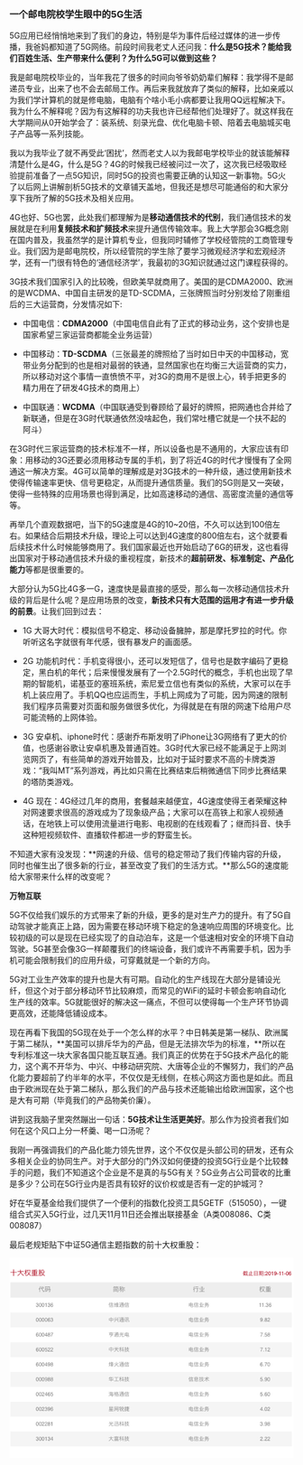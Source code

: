 ### 一个邮电院校学生眼中的5G生活

5G应用已经悄悄地来到了我们的身边，特别是华为事件后经过媒体的进一步传播，我爸妈都知道了5G网络。前段时间我老丈人还问我：**什么是5G技术？能给我们百姓生活、生产带来什么便利？为什么5G可以做到这些？**

我是邮电院校毕业的，当年我花了很多的时间向爷爷奶奶辈们解释：我学得不是邮递员专业，出来了也不会去邮局工作。再后来我就放弃了类似的解释，比如亲戚以为我们学计算机的就是修电脑，电脑有个啥小毛小病都要让我用QQ远程解决下。我为什么不解释呢？因为有这解释的功夫我也许已经帮他们处理好了。就这样我在大学期间从0开始学会了：装系统、刻录光盘、优化电脑卡顿、陪着去电脑城买电子产品等一系列技能。

我以为我毕业了就不再受此‘困扰’，然而老丈人以为我邮电学校毕业的就该能解释清楚什么是4G，什么是5G？4G的时候我已经被问过一次了，这次我已经吸取经验提前准备了一点5G知识，同时5G的投资也需要正确的认知这一新事物。5G火了以后网上讲解剖析5G技术的文章铺天盖地，但我还是想尽可能通俗的和大家分享下我所了解的5G技术及相关应用。

4G也好、5G也罢，此处我们都理解为是**移动通信技术的代别**，我们通信技术的发展就是在利用**复频技术和扩频技术**来提升通信传输效率。我上大学那会3G概念刚在国内普及，我虽然学的是计算机专业，但我同时辅修了学校经管院的工商管理专业。我们因为是邮电院校，所以经管院的学生除了要学习微观经济学和宏观经济学，还有一门很有特色的‘通信经济学’，我最初的3G知识就通过这门课程获得的。

3G技术我们国家引入的比较晚，但欧美早就商用了。美国的是CDMA2000、欧洲的是WCDMA、中国自主研发的是TD-SCDMA，三张牌照当时分别发给了刚重组后的三大运营商，分发情况如下:

- 中国电信：**CDMA2000**（中国电信自此有了正式的移动业务，这个安排也是国家希望三家运营商都能全业务运营）

- 中国移动：**TD-SCDMA**（三张最差的牌照给了当时如日中天的中国移动，宽带业务分配到的也是相对最弱的铁通，显然国家也在均衡三大运营商的实力，所以移动对这个事情一直愤愤不平，对3G的商用不是很上心，转手把更多的精力用在了研发4G技术的商用上）

- 中国联通：**WCDMA**（中国联通受到眷顾给了最好的牌照，把网通也合并给了新联通，但是在3G时代联通依然没啥起色，我们常吐槽它就是一个扶不起的阿斗）

在3G时代三家运营商的技术标准不一样，所以设备也是不通用的，大家应该有印象：用移动的3G还要必须用移动专属的手机，到了将近4G的时代才慢慢有了全网通这一解决方案。4G可以简单的理解成是对3G技术的一种升级，通过使用新技术使得传输速率更快、信号更稳定，从而提升通信质量。我们的5G则是又一突破，使得一些特殊的应用场景也得到满足，比如高速移动的通信、高密度流量的通信等等。

再举几个直观数据吧，当下的5G速度是4G的10~20倍，不久可以达到100倍左右。如果结合后期技术升级，理论上可以达到4G速度的800倍左右，这个就要看后续技术什么时候能够商用了。我们国家最近也开始启动了6G的研发，这也看得出国家对于移动通信技术升级的重视程度，新技术的**超前研发、标准制定、产品化能力**等都是很重要的。

大部分认为5G比4G多一G，速度快是最直接的感受，那么每一次移动通信技术升级的背后是什么呢？是应用场景的改变，**新技术只有大范围的运用才有进一步升级的前景**。让我们回到过去：

- 1G 大哥大时代：模拟信号不稳定、移动设备臃肿，那是摩托罗拉的时代。你听听这名字就很有年代感，很有暴发户的画面感。

- 2G 功能机时代：手机变得很小，还可以发短信了，信号也是数字编码了更稳定，黑白机的年代；后来慢慢发展有了一个2.5G时代的概念，手机也出现了早期的智能机，诺基亚的塞班系统，索尼爱立信也有类似的系统，大家可以在手机上装应用了。手机QQ也应运而生，手机上网成为了可能，因为网速的限制我们程序员需要对页面和服务做很多优化，为得就是在有限的网速下给用户尽可能流畅的上网体验。

- 3G 安卓机、iphone时代：感谢乔布斯发明了iPhone让3G网络有了更大的价值，也感谢谷歌让安卓机惠及普通百姓。3G时代大家已经不能满足于上网浏览网页了，有些简单的游戏开始普及，比如对于延时要求不高的卡牌类游戏：“我叫MT”系列游戏，再比如只需在比赛结束后稍微通信下同步比赛结果的塔防类游戏。

- 4G 现在：4G经过几年的商用，套餐越来越便宜，4G速度使得王者荣耀这种对网速要求很高的游戏成为了现象级产品；大家可以在高铁上和家人视频通话，在地铁上可以使用流量进行电影、电视剧的在线观看了；继而抖音、快手这种短视频软件、直播软件都进一步的野蛮生长。

不知道大家有没发现：**网速的升级、信号的稳定带动了我们传输内容的升级，同时也催生出了很多新的行业，甚至改变了我们的生活方式。**那么5G的速度能给大家带来什么样的改变呢？

**万物互联**

5G不仅给我们娱乐的方式带来了新的升级，更多的是对生产力的提升。有了5G自动驾驶才能真正上路，因为需要在移动环境下稳定的急速响应周围的环境变化。比较初级的可以是现在已经实现了的自动泊车，这是一个低速相对安全的环境下自动驾驶。5G甚至会像3G一样颠覆我们的终端设备，我们或许不再需要手机，因为手机可能会限制我们的应用升级，可穿戴就是一个新的方向。

5G对工业生产效率的提升也是大有可期。自动化的生产线现在大部分是铺设光纤，但这个对于部分移动环节比较麻烦，而常见的WiFi的延时卡顿会影响自动化生产线的效率。5G就能很好的解决这一痛点，不但可以使得每一个生产环节协调更高效，还能降低铺设成本。

现在再看下我国的5G现在处于一个怎么样的水平？中日韩美是第一梯队、欧洲属于第二梯队，**美国可以排斥华为的产品，但是无法排次华为的标准，**所以在专利标准这一块大家各国只能互联互通。我们真正的优势在于5G技术产品化的能力，这个离不开华为、中兴、中移动研究院、大唐等企业的不懈努力，我们的产品化能力要超前了约半年的水平，不仅仅是无线侧，在核心网这方面也是如此。而且由于欧洲现在处于第二梯队，那么我们的产品与技术还能输出给欧洲国家，这个也是大有可期（毕竟我们的产品物美价廉）。

讲到这我脑子里突然蹦出一句话：**5G技术让生活更美好**。那么作为投资者我们如何在这个风口上分一杯羹、喝一口汤呢？

我刚一再强调我们的产品化能力领先世界，这个不仅仅是头部公司的研发，还有众多相关企业的协同生产。对于大部分的门外汉如何便捷的投资5G行业是个比较棘手的问题，我们不知道这个企业是不是真的与5G有关？5G业务占公司营收的比重是多少？公司在5G行业内是否具有较好的议价权或是否有一定的护城河？

好在华夏基金给我们提供了一个便利的指数化投资工具5GETF（515050），一键组合式买入5G行业，过几天11月11日还会推出联接基金（A类008086、C类008087）

最后老规矩贴下中证5G通信主题指数的前十大权重股：

![权重10大](../img/5g-info-1.png)
